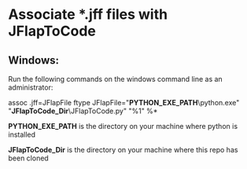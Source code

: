 # Associate *.jff files with JFlapToCode

## Windows:

Run the following commands on the windows command line as an administrator:

assoc .jff=JFlapFile
ftype JFlapFile="**PYTHON_EXE_PATH**\python.exe" "**JFlapToCode_Dir**\JFlapToCode.py" "%1" %*

**PYTHON_EXE_PATH** is the directory on your machine where python is installed

**JFlapToCode_Dir** is the directory on your machine where this repo has been cloned
